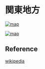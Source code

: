 # 関東地方

[![map](https://upload.wikimedia.org/wikipedia/commons/thumb/b/b5/Japan_Kanto_Region_large.png/250px-Japan_Kanto_Region_large.png)](https://zh.wikipedia.org/wiki/關東地方)

[![map](https://upload.wikimedia.org/wikipedia/commons/thumb/0/0e/Kanto_Region_Administration_Map_TC.png/250px-Kanto_Region_Administration_Map_TC.png)](https://zh.wikipedia.org/wiki/關東地方)

## Reference

[wikipedia](https://zh.wikipedia.org/wiki/關東地方)
